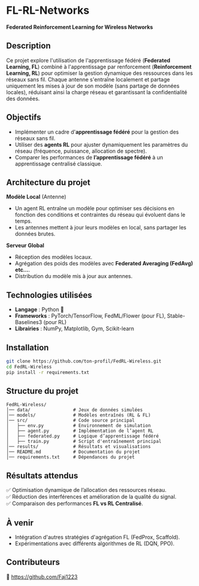 # FL-RL-Networks
**Federated Reinforcement Learning for Wireless Networks**  

## **Description**  
Ce projet explore l'utilisation de l'apprentissage fédéré (**Federated Learning, FL**) combiné à l'apprentissage par renforcement (**Reinforcement Learning, RL**) pour optimiser la gestion dynamique des ressources dans les réseaux sans fil. Chaque antenne s'entraîne localement et partage uniquement les mises à jour de son modèle (sans partage de données locales), réduisant ainsi la charge réseau et garantissant la confidentialité des données.  

## **Objectifs**  
- Implémenter un cadre d'**apprentissage fédéré** pour la gestion des réseaux sans fil.  
- Utiliser des **agents RL** pour ajuster dynamiquement les paramètres du réseau (fréquence, puissance, allocation de spectre).  
- Comparer les performances de **l’apprentissage fédéré** à un apprentissage centralisé classique.  

## **Architecture du projet**  
**Modèle Local** (Antenne)  
- Un agent RL entraîne un modèle pour optimiser ses décisions en fonction des conditions et contraintes du réseau qui évoluent dans le temps.
- Les antennes mettent à jour leurs modèles en local, sans partager les données brutes.  

 **Serveur Global**  
- Réception des modèles locaux.  
- Agrégation des poids des modèles avec **Federated Averaging (FedAvg) etc...**.  
- Distribution du modèle mis à jour aux antennes.  

## **Technologies utilisées**  
- **Langage** : Python 🐍  
- **Frameworks** : PyTorch/TensorFlow, FedML/Flower (pour FL), Stable-Baselines3 (pour RL)  
- **Librairies** : NumPy, Matplotlib, Gym, Scikit-learn  

## **Installation**  
```bash
git clone https://github.com/ton-profil/FedRL-Wireless.git
cd FedRL-Wireless
pip install -r requirements.txt
```

## **Structure du projet**  
```
FedRL-Wireless/
│── data/                # Jeux de données simulées
│── models/              # Modèles entraînés (RL & FL)
│── src/                 # Code source principal
│   ├── env.py           # Environnement de simulation
│   ├── agent.py         # Implémentation de l’agent RL
│   ├── federated.py     # Logique d’apprentissage fédéré
│   ├── train.py         # Script d'entraînement principal
│── results/             # Résultats et visualisations
│── README.md            # Documentation du projet
│── requirements.txt     # Dépendances du projet
```

## **Résultats attendus**  
✅ Optimisation dynamique de l’allocation des ressources réseau.  
✅ Réduction des interférences et amélioration de la qualité du signal.  
✅ Comparaison des performances **FL vs RL Centralisé**.  

## **À venir**  
- Intégration d'autres stratégies d'agrégation FL (FedProx, Scaffold).  
- Expérimentations avec différents algorithmes de RL (DQN, PPO).  

## **Contributeurs**  
🔹 https://github.com/Faj1223

